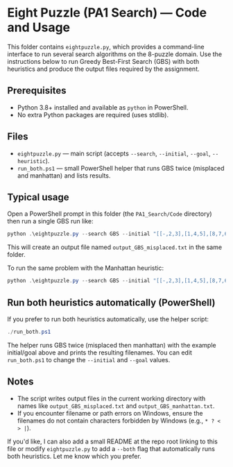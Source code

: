 # Eight Puzzle (PA1 Search) — Code and Usage

This folder contains `eightpuzzle.py`, which provides a command-line interface to run several search algorithms on the 8-puzzle domain. Use the instructions below to run Greedy Best-First Search (GBS) with both heuristics and produce the output files required by the assignment.

## Prerequisites
- Python 3.8+ installed and available as `python` in PowerShell.
- No extra Python packages are required (uses stdlib).

## Files
- `eightpuzzle.py` — main script (accepts `--search`, `--initial`, `--goal`, `--heuristic`).
- `run_both.ps1` — small PowerShell helper that runs GBS twice (misplaced and manhattan) and lists results.

## Typical usage

Open a PowerShell prompt in this folder (the `PA1_Search/Code` directory) then run a single GBS run like:

```powershell
python .\eightpuzzle.py --search GBS --initial "[[-,2,3],[1,4,5],[8,7,6]]" --goal "[[1,2,3],[8,-,4],[7,6,5]]" --heuristic misplaced
```

This will create an output file named `output_GBS_misplaced.txt` in the same folder.

To run the same problem with the Manhattan heuristic:

```powershell
python .\eightpuzzle.py --search GBS --initial "[[-,2,3],[1,4,5],[8,7,6]]" --goal "[[1,2,3],[8,-,4],[7,6,5]]" --heuristic manhattan
```

## Run both heuristics automatically (PowerShell)
If you prefer to run both heuristics automatically, use the helper script:

```powershell
./run_both.ps1
```

The helper runs GBS twice (misplaced then manhattan) with the example initial/goal above and prints the resulting filenames. You can edit `run_both.ps1` to change the `--initial` and `--goal` values.

## Notes
- The script writes output files in the current working directory with names like `output_GBS_misplaced.txt` and `output_GBS_manhattan.txt`.
- If you encounter filename or path errors on Windows, ensure the filenames do not contain characters forbidden by Windows (e.g., `* ? < > |`).

If you'd like, I can also add a small README at the repo root linking to this file or modify `eightpuzzle.py` to add a `--both` flag that automatically runs both heuristics. Let me know which you prefer.
